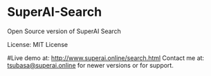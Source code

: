 # SuperAI-Search
Open Source version of SuperAI Search

License: MIT License

#Live demo at: http://www.superai.online/search.html
Contact me at: tsubasa@superai.online for newer versions or for support.
